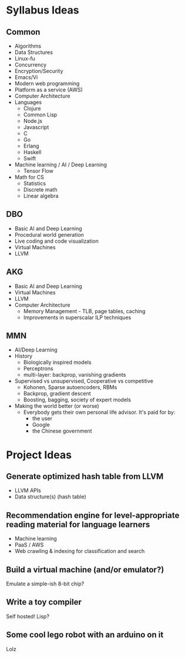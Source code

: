 # Syllabus Ideas

## Common

* Algorithms
* Data Structures
* Linux-fu
* Concurrency
* Encryption/Security
* Emacs/Vi
* Modern web programming
* Platform as a service (AWS)
* Computer Architecture
* Languages
  * Clojure
  * Common Lisp
  * Node.js
  * Javascript
  * C
  * Go
  * Erlang
  * Haskell
  * Swift
* Machine learning / AI / Deep Learning
  * Tensor Flow
* Math for CS
  * Statistics
  * Discrete math
  * Linear algebra
  
## DBO

* Basic AI and Deep Learning
* Procedural world generation
* Live coding and code visualization
* Virtual Machines
* LLVM

## AKG

* Basic AI and Deep Learning
* Virtual Machines
* LLVM
* Computer Architecture
  * Memory Management - TLB, page tables, caching
  * Improvements in superscalar ILP techniques

## MMN

* AI/Deep Learning
 * History
   * Biologically inspired models 
   * Perceptrons
   * multi-layer: backprop, vanishing gradients
 * Supervised vs unsupervised, Cooperative vs competitive
   * Kohonen, Sparse autoencoders, RBMs
   * Backprop, gradient descent
   * Boosting, bagging, society of expert models
* Making the world better (or worse)
  * Everybody gets their own personal life advisor. It's paid for by:
    * the user
    * Google
    * the Chinese government

# Project Ideas

## Generate optimized hash table from LLVM

* LLVM APIs
* Data structure(s) (hash table)

## Recommendation engine for level-appropriate reading material for language learners

* Machine learning
* PaaS / AWS
* Web crawling & indexing for classification and search
 
## Build a virtual machine (and/or emulator?)

Emulate a simple-ish 8-bit chip?

## Write a toy compiler

Self hosted! Lisp? 

## Some cool lego robot with an arduino on it

Lolz



